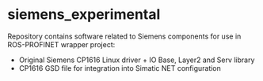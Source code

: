 # siemens_experimental

Repository contains software related to Siemens components for use in ROS-PROFINET wrapper project:  
 
 - Original Siemens CP1616 Linux driver + IO Base, Layer2 and Serv library
 - CP1616 GSD file for integration into Simatic NET configuration
 
